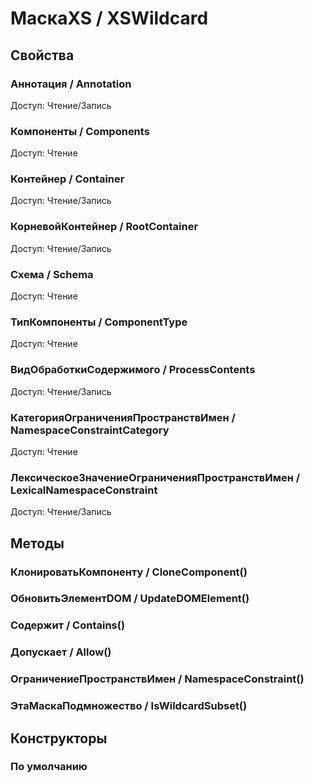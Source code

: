 
# МаскаXS / XSWildcard

## Свойства
    
### Аннотация / Annotation
Доступ: Чтение/Запись
### Компоненты / Components
Доступ: Чтение
### Контейнер / Container
Доступ: Чтение/Запись
### КорневойКонтейнер / RootContainer
Доступ: Чтение/Запись
### Схема / Schema
Доступ: Чтение
### ТипКомпоненты / ComponentType
Доступ: Чтение
### ВидОбработкиСодержимого / ProcessContents
Доступ: Чтение/Запись
### КатегорияОграниченияПространствИмен / NamespaceConstraintCategory
Доступ: Чтение
### ЛексическоеЗначениеОграниченияПространствИмен / LexicalNamespaceConstraint
Доступ: Чтение/Запись
## Методы
    
### КлонироватьКомпоненту / CloneComponent()
    
### ОбновитьЭлементDOM / UpdateDOMElement()
    
### Содержит / Contains()
    
### Допускает / Allow()
    
### ОграничениеПространствИмен / NamespaceConstraint()
    
### ЭтаМаскаПодмножество / IsWildcardSubset()
    
## Конструкторы

  
### По умолчанию